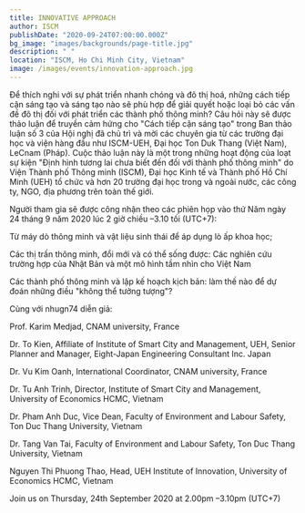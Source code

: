 ```yaml
---
title: INNOVATIVE APPROACH
author: ISCM
publishDate: "2020-09-24T07:00:00.000Z"
bg_image: "images/backgrounds/page-title.jpg"
description: " "
location: "ISCM, Ho Chi Minh City, Vietnam"
image: /images/events/innovation-approach.jpg
---
```

<!--StartFragment-->

Để thích nghi với sự phát triển nhanh chóng và đô thị hoá, những cách tiếp cận sáng tạo và sáng tạo nào sẽ phù hợp để giải quyết hoặc loại bỏ các vấn đề đô thị đối với phát triển các thành phố thông minh? Câu hỏi này sẽ được thảo luận để truyền cảm hứng cho "Cách tiếp cận sáng tạo" trong Ban thảo luận số 3 của Hội nghị đã chủ trì và mời các chuyên gia từ các trường đại học và viện hàng đầu như ISCM-UEH, Đại học Ton Duk Thang (Việt Nam), LeCnam (Pháp). Cuộc thảo luận này là một trong những hoạt động của loạt sự kiện "Định hình tương lai chưa biết đến đối với thành phố thông minh" do Viện Thành phố Thông minh (ISCM), Đại học Kinh tế và Thành phố Hồ Chí Minh (UEH) tổ chức và hơn 20 trường đại học trong và ngoài nước, các công ty, NGO, địa phương trên toàn thế giới.

Người tham gia sẽ được công nhận theo các phiên họp vào thứ Năm ngày 24 tháng 9 năm 2020 lúc 2 giờ chiều –3.10 tối (UTC+7):

Từ máy dò thông minh và vật liệu sinh thái để áp dụng lò ấp khoa học;

Các thị trấn thông minh, đổi mới và có thể sống được: Các nghiên cứu trường hợp của Nhật Bản và một mô hình tầm nhìn cho Việt Nam

Các thành phố thông minh và lập kế hoạch kịch bản: làm thế nào để dự đoán những điều "không thể tưởng tượng"?

Cùng với nhugn74 diễn giả:

Prof. Karim Medjad, CNAM university, France

Dr. To Kien, Affiliate of Institute of Smart City and Management, UEH, Senior Planner and Manager, Eight-Japan Engineering Consultant Inc. Japan

Dr. Vu Kim Oanh, International Coordinator, CNAM university, France

Dr. Tu Anh Trinh, Director, Institute of Smart City and Management, University of Economics HCMC, Vietnam

Dr. Pham Anh Duc, Vice Dean, Faculty of Environment and Labour Safety, Ton Duc Thang University, Vietnam

Dr. Tang Van Tai, Faculty of Environment and Labour Safety, Ton Duc Thang University, Vietnam

Nguyen Thi Phuong Thao, Head, UEH Institute of Innovation, University of Economics HCMC, Vietnam

Join us on Thursday, 24th September 2020 at 2.00pm –3.10pm (UTC+7)

<!--EndFragment-->